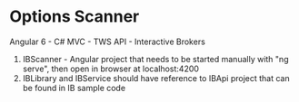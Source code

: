 # Options Scanner 
Angular 6 - C# MVC - TWS API - Interactive Brokers 

1. IBScanner - Angular project that needs to be started manually with "ng serve", then open in browser at localhost:4200
2. IBLibrary and IBService should have reference to IBApi project that can be found in IB sample code 
